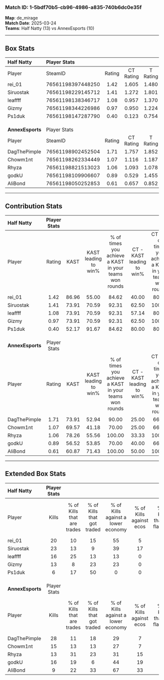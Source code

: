 ### Match ID: 1-5bdf70b5-cb96-4986-a835-740b6dc0e35f  
**Map**: de_mirage  
**Match Date**: 2025-03-24  
**Teams**: Half Natty (13) vs AnnexEsports (10)  

---  

## Box Stats  

| **Half Natty**   | Player Stats      |        |           |          |       |       |       |         |        |      |     |
| :- | :- | :-: | :-: | :-: | :-: | :-: | :-: | :-: | :-: | :-: | :-: |
| Player           | SteamID           | Rating | CT Rating | T Rating | KAST  |  ADR  | Kills | Assists | Deaths | K/D  | HS% |
| rei_01           | 76561198397448250 |  1.42  |   1.605   |  1.480   | 86.96 | 92.7  |  20   |    6    |   15   | 1.33 | 35  |
| Siruostak        | 76561198229145712 |  1.41  |   1.272   |  1.801   | 73.91 | 104.2 |  23   |    6    |   18   | 1.28 | 43  |
| leaffff          | 76561198138346717 |  1.08  |   0.957   |  1.370   | 73.91 | 71.5  |  16   |    5    |   16   | 1.00 | 43  |
| Gizmy            | 76561198344226986 |  0.97  |   0.950   |  1.224   | 73.91 | 68.6  |  13   |    8    |   16   | 0.81 | 23  |
| Ps1duk           | 76561198147287790 |  0.40  |   0.123   |  0.754   | 52.17 | 43.5  |   6   |    8    |   19   | 0.32 | 66  |
|                  |                   |        |           |          |       |       |       |         |        |      |     |
|                  |                   |        |           |          |       |       |       |         |        |      |     |
|                  |                   |        |           |          |       |       |       |         |        |      |     |
| **AnnexEsports** | Player Stats      |        |           |          |       |       |       |         |        |      |     |
| Player           | SteamID           | Rating | CT Rating | T Rating | KAST  |  ADR  | Kills | Assists | Deaths | K/D  | HS% |
| DagThePimple     | 76561198902452504 |  1.71  |   1.757   |  1.852   | 73.91 | 124.9 |  28   |    7    |   16   | 1.75 | 39  |
| Chowm1nt         | 76561198262334449 |  1.07  |   1.116   |  1.187   | 69.57 | 83.6  |  15   |    5    |   15   | 1.00 | 73  |
| Rhyza            | 76561198821513023 |  1.06  |   1.093   |  1.078   | 78.26 | 74.8  |  13   |    6    |   14   | 0.93 | 23  |
| godkU            | 76561198109906607 |  0.89  |   0.529   |  1.455   | 56.52 | 71.4  |  16   |    0    |   18   | 0.89 | 56  |
| AliBond          | 76561198050252853 |  0.61  |   0.657   |  0.852   | 60.87 | 53.0  |   9   |    3    |   18   | 0.50 | 66  |
---  

## Contribution Stats  

| **Half Natty**   | Player Stats |       |                      |                                                        |                           |                                                             |                          |                                                            |
| :- | :-: | :-: | :-: | :-: | :-: | :-: | :-: | :-: |
| Player           |    Rating    | KAST  | KAST leading to win% | % of times you achieve a KAST in your teams won rounds | CT - KAST leading to win% | CT - % of times you achieve a KAST in your teams won rounds | T - KAST leading to win% | T - % of times you achieve a KAST in your teams won rounds |
| rei_01           |     1.42     | 86.96 |        55.00         |                         84.62                          |           40.00           |                            80.00                            |          70.00           |                           87.50                            |
| Siruostak        |     1.41     | 73.91 |        70.59         |                         92.31                          |           62.50           |                           100.00                            |          77.78           |                           87.50                            |
| leaffff          |     1.08     | 73.91 |        70.59         |                         92.31                          |           57.14           |                            80.00                            |          80.00           |                           100.00                           |
| Gizmy            |     0.97     | 73.91 |        70.59         |                         92.31                          |           62.50           |                           100.00                            |          77.78           |                           87.50                            |
| Ps1duk           |     0.40     | 52.17 |        91.67         |                         84.62                          |           80.00           |                            80.00                            |          100.00          |                           87.50                            |
|                  |              |       |                      |                                                        |                           |                                                             |                          |                                                            |
|                  |              |       |                      |                                                        |                           |                                                             |                          |                                                            |
|                  |              |       |                      |                                                        |                           |                                                             |                          |                                                            |
| **AnnexEsports** | Player Stats |       |                      |                                                        |                           |                                                             |                          |                                                            |
| Player           |    Rating    | KAST  | KAST leading to win% | % of times you achieve a KAST in your teams won rounds | CT - KAST leading to win% | CT - % of times you achieve a KAST in your teams won rounds | T - KAST leading to win% | T - % of times you achieve a KAST in your teams won rounds |
| DagThePimple     |     1.71     | 73.91 |        52.94         |                         90.00                          |           25.00           |                            66.67                            |          77.78           |                           100.00                           |
| Chowm1nt         |     1.07     | 69.57 |        41.18         |                         70.00                          |           25.00           |                            66.67                            |          55.56           |                           71.43                            |
| Rhyza            |     1.06     | 78.26 |        55.56         |                         100.00                         |           33.33           |                           100.00                            |          77.78           |                           100.00                           |
| godkU            |     0.89     | 56.52 |        53.85         |                         70.00                          |           40.00           |                            66.67                            |          62.50           |                           71.43                            |
| AliBond          |     0.61     | 60.87 |        71.43         |                         100.00                         |           50.00           |                           100.00                            |          87.50           |                           100.00                           |
---  

## Extended Box Stats  

| **Half Natty**   | Player Stats |                            |                            |                                    |                         |                              |                                 |        |                             |                                     |                          |                               |                            |
| :- | :-: | :-: | :-: | :-: | :-: | :-: | :-: | :-: | :-: | :-: | :-: | :-: | :-: |
| Player           |    Kills     | % of Kills that are trades | % of Kills that got traded | % of Kills against a lower economy | % of Kills against ecos | % of Kills that are flawless | % of Kills that are close duels | Deaths | % of Deaths that get traded | % of Deaths against a lower economy | % of Deaths against ecos | % of Deaths that are flawless | % of Deaths that are close |
| rei_01           |      20      |             10             |             15             |                 55                 |            5            |              70              |                5                |   15   |             13              |                 13                  |            0             |              67               |             0              |
| Siruostak        |      23      |             13             |             9              |                 39                 |           17            |              65              |                4                |   18   |             28              |                 11                  |            0             |              72               |             6              |
| leaffff          |      16      |             25             |             13             |                 13                 |            0            |              56              |                6                |   16   |             19              |                 25                  |            6             |              63               |             19             |
| Gizmy            |      13      |             8              |             23             |                 23                 |            0            |              46              |               15                |   16   |             25              |                 25                  |            6             |              56               |             6              |
| Ps1duk           |      6       |             17             |             50             |                 0                  |            0            |              33              |               17                |   19   |              5              |                 21                  |            5             |              68               |             5              |
|                  |              |                            |                            |                                    |                         |                              |                                 |        |                             |                                     |                          |                               |                            |
|                  |              |                            |                            |                                    |                         |                              |                                 |        |                             |                                     |                          |                               |                            |
|                  |              |                            |                            |                                    |                         |                              |                                 |        |                             |                                     |                          |                               |                            |
| **AnnexEsports** | Player Stats |                            |                            |                                    |                         |                              |                                 |        |                             |                                     |                          |                               |                            |
| Player           |    Kills     | % of Kills that are trades | % of Kills that got traded | % of Kills against a lower economy | % of Kills against ecos | % of Kills that are flawless | % of Kills that are close duels | Deaths | % of Deaths that get traded | % of Deaths against a lower economy | % of Deaths against ecos | % of Deaths that are flawless | % of Deaths that are close |
| DagThePimple     |      28      |             11             |             18             |                 29                 |            7            |              64              |                7                |   16   |             25              |                 25                  |            6             |              88               |             0              |
| Chowm1nt         |      15      |             13             |             13             |                 27                 |            7            |              60              |               13                |   15   |             13              |                 20                  |            0             |              53               |             13             |
| Rhyza            |      13      |             31             |             23             |                 31                 |           15            |              62              |                8                |   14   |              7              |                 21                  |            0             |              36               |             7              |
| godkU            |      16      |             19             |             6              |                 44                 |           19            |              81              |                6                |   18   |             11              |                 17                  |            0             |              56               |             11             |
| AliBond          |      9       |             22             |             33             |                 67                 |           33            |              89              |                0                |   18   |             17              |                 17                  |            0             |              56               |             6              |
